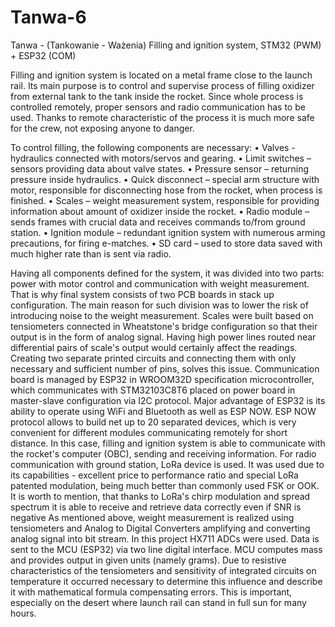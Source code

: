 # Tanwa-6
Tanwa - (Tankowanie - Ważenia) Filling and ignition system, STM32 (PWM) + ESP32 (COM)

Filling and ignition system is located on a metal frame close to the launch rail. Its main purpose is to control and supervise process of filling oxidizer from external tank to the tank inside the rocket. Since whole process is controlled remotely, proper sensors and radio communication has to be used. Thanks to remote characteristic of the process it is much more safe for the crew, not exposing anyone to danger. 

To control filling, the following components are necessary:
• Valves - hydraulics connected with motors/servos and gearing.
• Limit switches – sensors providing data about valve states.
• Pressure sensor – returning pressure inside hydraulics.
• Quick disconnect – special arm structure with motor, responsible for disconnecting hose from the rocket, when
process is finished.
• Scales – weight measurement system, responsible for providing information about amount of oxidizer inside the
rocket.
• Radio module – sends frames with crucial data and receives commands to/from ground station.
• Ignition module – redundant ignition system with numerous arming precautions, for firing e-matches.
• SD card – used to store data saved with much higher rate than is sent via radio.

Having all components defined for the system, it was divided into two parts: power with motor control and communication with weight measurement. That is why final system consists of two PCB boards in stack up configuration. The main reason for such division was to lower the risk of introducing noise to the weight measurement. Scales were built based on tensiometers connected in Wheatstone's bridge configuration so that their output is in the form of analog signal. Having high power lines routed near differential pairs of scale's output would certainly affect the readings. Creating two separate printed circuits and connecting them with only necessary and sufficient number of pins, solves this issue.
Communication board is managed by ESP32 in WROOM32D specification microcontroller, which communicates with STM32103C8T6 placed on power board in master-slave configuration via I2C protocol. Major advantage of ESP32 is its ability to operate using WiFi and Bluetooth as well as ESP NOW. ESP NOW protocol allows to build net up to 20 separated devices, which is very convenient for different modules communicating remotely for short distance. In this case, filling and ignition system is able to communicate with the rocket's computer (OBC), sending and receiving information.
For radio communication with ground station, LoRa device is used. It was used due to its capabilities - excellent price to performance ratio and special LoRa patented modulation, being much better than commonly used FSK or OOK. It is worth to mention, that thanks to LoRa's chirp modulation and spread spectrum it is able to receive and retrieve data correctly even if SNR is negative
As mentioned above, weight measurement is realized using tensiometers and Analog to Digital Converters amplifying and converting analog signal into bit stream. In this project HX711 ADCs were used. Data is sent to the MCU (ESP32) via two line digital interface. MCU computes mass and provides output in given units (namely grams). Due to resistive characteristics of the tensiometers and sensitivity of integrated circuits on temperature it occurred necessary to determine this influence and describe it with mathematical formula compensating errors. This is important, especially on the desert where launch rail can stand in full sun for many hours. 
